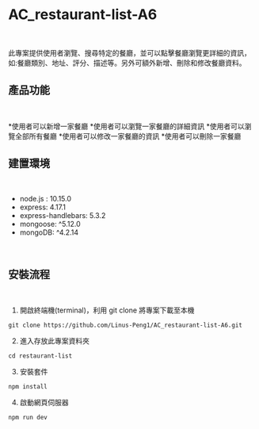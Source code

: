 # AC_restaurant-list-A6

<br>

此專案提供使用者瀏覽、搜尋特定的餐廳，並可以點擊餐廳瀏覽更詳細的資訊，如:餐廳類別、地址、評分、描述等。另外可額外新增、刪除和修改餐廳資料。

## 產品功能

<br>

*使用者可以新增一家餐廳
*使用者可以瀏覽一家餐廳的詳細資訊
*使用者可以瀏覽全部所有餐廳
*使用者可以修改一家餐廳的資訊
*使用者可以刪除一家餐廳

## 建置環境

<br>

* node.js : 10.15.0
* express: 4.17.1
* express-handlebars: 5.3.2
* mongoose: ^5.12.0
* mongoDB: ^4.2.14

<br>

## 安裝流程

<br>

1. 開啟終端機(terminal)，利用 git clone 將專案下載至本機
```
git clone https://github.com/Linus-Peng1/AC_restaurant-list-A6.git
```
2. 進入存放此專案資料夾
```
cd restaurant-list
```
3. 安裝套件
```
npm install
```
4. 啟動網頁伺服器
```
npm run dev
```
